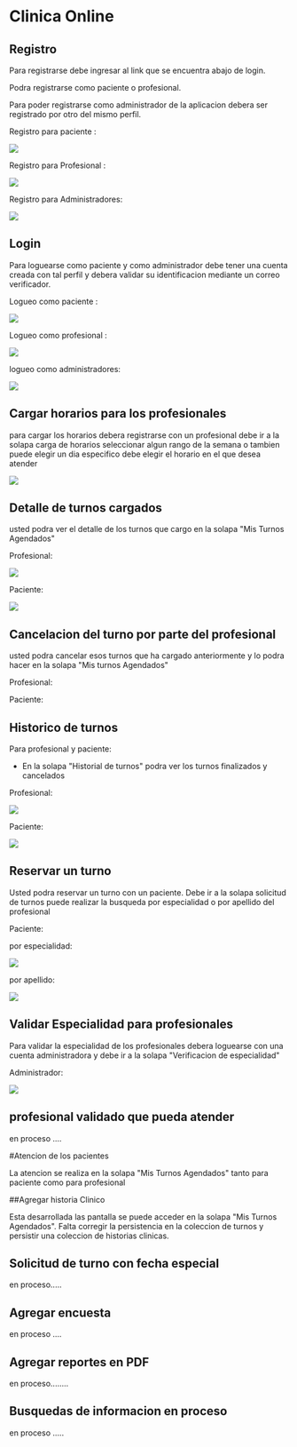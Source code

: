 # Clinica Online


## Registro

Para registrarse debe ingresar al link que se encuentra abajo de login.

Podra registrarse como paciente o profesional.

Para poder registrarse como administrador de la aplicacion debera ser
registrado por otro del mismo perfil.

Registro para paciente :

![](src/assets/registroPaciente.gif)

Registro para Profesional :

![](src/assets/registroProfesional.gif)

Registro para Administradores:

![](src/assets/registroAdministradores.gif)

## Login

Para loguearse como paciente y como administrador debe tener una cuenta creada con tal perfil y debera 
validar su identificacion mediante un correo verificador.

Logueo como paciente :

![](src/assets/loginProfesional.gif)

Logueo como profesional :

![](src/assets/loginProfesional.gif)

logueo como administradores: 

![](src/assets/LoginAdministrador.gif)


## Cargar horarios para los profesionales

para cargar los horarios debera registrarse con un profesional
debe ir a la solapa carga de horarios
seleccionar algun rango de la semana o tambien puede elegir un dia especifico
debe elegir el horario en el que desea atender 

![](src/assets/cargaHorarios.gif)

## Detalle de turnos cargados 

usted podra ver el detalle de los turnos que cargo en la solapa "Mis Turnos Agendados"

Profesional:

![](src/assets/detalleDeTurnosProfesional.gif)

Paciente:

![](src/assets/DetalleDeTurnosPacientes.gif)

## Cancelacion del turno por parte del profesional

usted podra cancelar esos turnos que ha cargado anteriormente
y lo podra hacer en la solapa "Mis turnos Agendados"

Profesional:

Paciente:


## Historico de turnos 

Para profesional y paciente: 

- En la solapa "Historial de turnos" podra ver los turnos finalizados
y cancelados

Profesional: 

![](src/assets/HistoricoProfesionales.gif)

Paciente:

![](src/assets/HistoricoPacientes.gif)

## Reservar un turno

Usted podra reservar un turno con un paciente.
Debe ir a la solapa solicitud de turnos
puede realizar la busqueda por especialidad o por apellido del profesional

Paciente:

por especialidad:

![](src/assets/SolicitudTurnoPorEspecialidad.gif)

por apellido:

![](src/assets/SolicitarTurno.gif)

## Validar Especialidad para profesionales

Para validar la especialidad de los profesionales
debera loguearse con una cuenta administradora y debe ir 
a la solapa "Verificacion de especialidad"

Administrador:

![](src/assets/validarEspecialidad.gif)

## profesional validado que pueda atender

en proceso ....

#Atencion de los pacientes

La atencion se realiza en la solapa "Mis Turnos Agendados" tanto
para paciente como para profesional



##Agregar historia Clinico

Esta desarrollada las pantalla se puede acceder en la solapa "Mis Turnos Agendados".
Falta corregir la persistencia en la coleccion de turnos y persistir
una coleccion de historias clinicas.

## Solicitud de turno con fecha especial 

en proceso.....

## Agregar encuesta 

en proceso ....


## Agregar reportes en PDF

en proceso........

## Busquedas de informacion en proceso

en proceso .....


